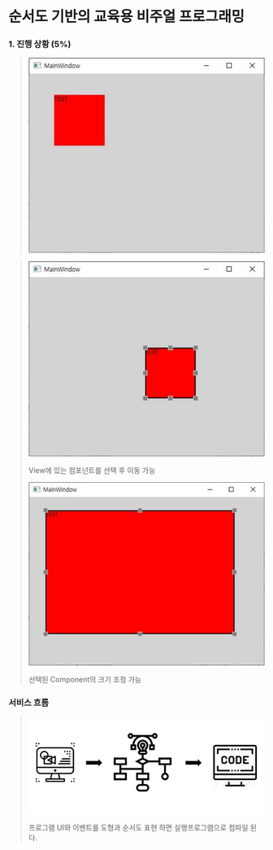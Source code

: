 # 순서도 기반의 교육용 비주얼 프로그래밍

### 1. 진행 상황 (5%)

>![컴포넌트 선택](./images/1.jpg)

>![컴포넌트 선택이동](./images/2.jpg)
>
>
>View에 있는 컴포넌트를 선택 후 이동 가능
>
>
>
>![크기조정](./images/3.jpg)
>
>선택된 Component의 크기 조정 가능

### 서비스 흐름

>![서비스 흐름](./images/5.jpg)
>
>프로그램 UI와 이벤트를 도형과 순서도 표현 하면 실행프로그램으로 컴파일 된다.